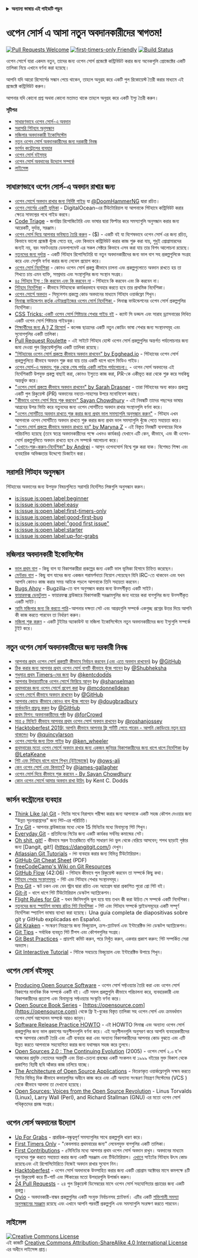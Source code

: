 <!-- Do not translate this -->
<details>
<summary>
<strong> অন্যান্য ভাষায় এই গাইডটি পড়ুন </strong>
</summary>
    <ul>
        <li><a href="./README.md"> English </a></li>
        <li><a href="./README-MR.md"> मराठी </a></li>
        <li><a href="./README-BN.md"> বাংলা </a></li>
        <li><a href="./README-CN.md"> 中文 </a></li>
        <li><a href="./README-RU.md"> русский </a></li>
        <li><a href="./README-RO.md"> Românesc </a></li>
        <li><a href="./README-IT.md"> Italiano </a></li>
        <li><a href="./README-ES.md"> Español </a></li>
        <li><a href="./README-pt-BR.md"> Português (BR) </a></li>
        <li><a href="./README-DE.md"> Deutsch </a></li>
        <li><a href="./README-HE.md"> עברית </a></li>
        <li><a href="./README-GR.md"> Ελληνικά </a></li>
        <li><a href="./README-FR.md"> Français </a></li>
        <li><a href="./README-TR.md"> Turkish </a></li>
        <li><a href="./README-KO.md"> 한국어 </a></li>
        <li><a href="./README-JA.md"> 日本語 </a></li>
        <li><a href="./README-HI.md"> हिंदी </a></li>
        <li><a href="./README-FA.md"> فارسی </a></li>
    </ul>
</details>
<!-- Do not translate this -->

# ওপেন সোর্স এ আসা নতুন অবদানকারীদের স্বাগতম!

[![Pull Requests Welcome](https://img.shields.io/badge/PRs-welcome-brightgreen.svg?style=flat)](http://makeapullrequest.com)
[![first-timers-only Friendly](https://img.shields.io/badge/first--timers--only-friendly-blue.svg)](https://www.firsttimersonly.com/)
[![Build Status](https://api.travis-ci.org/freeCodeCamp/how-to-contribute-to-open-source.svg?branch=master)](https://travis-ci.org/freeCodeCamp/how-to-contribute-to-open-source)

ওপেন সোর্সে যারা একদম নতুন, তাদের জন্য ওপেন সোর্স প্রজেক্টে কন্ট্রিবিউট করার জন্য অনেকগুলি প্রোজেক্টের একটি তালিকা নিয়ে এখানে বর্ণনা করা হয়েছে।

আপনি যদি আরো রিসোর্সের সন্ধান পেয়ে থাকেন, তাহলে অনুগ্রহ করে একটি পুল রিকোয়েস্ট তৈরী করার মাধ্যমে এই প্রজেক্টে কন্ট্রিবিউট করুন।

আপনার যদি কোনো প্রশ্ন অথবা কোনো মতামত থাকে তাহলে অনুগ্রহ করে একটি ইস্যু তৈরী করুন।

**সূচীপত্র**

- [সাধারণভাবে ওপেন সোর্স-এ অবদান](#সাধারণভাবে-ওপেন-সোর্স-এ-অবদান)
- [সরাসরি গিটহাব অনুসন্ধান](#সরাসরি-গিটহাব-অনুসন্ধান)
- [মজিলার অবদানকারী ইকোসিস্টেম](#মজিলার-অবদানকারী-ইকোসিস্টেম)
- [নতুন ওপেন সোর্স অবদানকারীদের জন্য দরকারী নিবন্ধ](#নতুন-ওপেন-সোর্স-অবদানকারীদের-জন্য-দরকারী-নিবন্ধ)
- [ভার্সন কন্ট্রোলের ব্যবহার](#ভার্সন-কন্ট্রোলের-ব্যবহার)
- [ওপেন সোর্স বইসমূহ](#ওপেন-সোর্স-বইসমূহ)
- [ওপেন সোর্স অবদানের উদ্যোগ সম্পর্কে](#ওপেন-সোর্স-অবদানের-উদ্যোগ)
- [লাইসেন্স](#লাইসেন্স)

## সাধারণভাবে ওপেন সোর্স-এ অবদান রাখার জন্য
- [ওপেন সোর্সে অবদান রাখার জন্য নির্দিষ্ট গাইড](https://www.freecodecamp.org/news/the-definitive-guide-to-contributing-to-open-source-900d5f9f2282/) যা [@DoomHammerNG](https://twitter.com/DoomHammerNG) দ্বারা রচিত।
- [ওপেন সোর্সের একটি ভূমিকা](https://www.digitalocean.com/community/tutorial_series/an-introduction-to-open-source) - DigitalOcean-এর টিউটোরিয়াল যা আপনাকে গিটহাবে কন্ট্রিবিউট করার ক্ষেত্রে সাফল্যের পথে গাইড করবে।
- [Code Triage](https://www.codetriage.com/) - জনপ্রিয় রিপোজিটোরি এবং ভাষার দ্বারা ফিল্টার করে সমস্যাগুলি অনুসন্ধান করার জন্য আরেকটি, দুর্দান্ত, সরঞ্জাম।
- [ওপেন সোর্স দিয়ে আপনার ভবিষ্যত তৈরি করুন](https://fossforge.com) - ($) - একটি বই যা বিশেষভাবে ওপেন সোর্স এর জন্য রচিত, কিভাবে ভালো প্রজেক্ট খুঁজে পেতে হয়, এবং কিভাবে কন্ট্রিবিউট করার কাজ শুরু করা যায়, শুধুই প্রোগ্রামারদের জন্যই নয়, বরং সফটওয়্যার ডেভলাপমেন্ট এর সকল সেক্টরে কিভাবে এসব করা যায় তার বিশদ আলোচনা রয়েছে। 
- [নতুনদের জন্য দুর্দান্ত](https://github.com/MunGell/awesome-for-beginners) - একটি গিটহাব রিপোসিটোরি যা নতুন অবদানকারীদের জন্য ভাল বাগ সহ প্রকল্পগুলিকে সংগ্রহ করে এবং সেগুলি বর্ণনা করার জন্য লেবেল প্রয়োগ করে।
- [ওপেন সোর্স নির্দেশিকা](https://opensource.guide/) - কোনও ওপেন সোর্স প্রকল্প কীভাবে চালনা এবং প্রকল্পগুলোতে অবদান রাখতে হয় তা শিখতে চায় এমন ব্যক্তি, সম্প্রদায় এবং সংস্থাগুলির জন্য সংস্থান সংগ্রহ।
- [৪৫ গিটহাব ইস্যু : কি করবেন এবং কি করবেন না](https://hackernoon.com/45-github-issues-dos-and-donts-dfec9ab4b612) - গিটহাবে কি করবেন এবং কি করবেন না।
- [গিটহাব নির্দেশিকা](https://guides.github.com/) - কীভাবে গিটহাবকে কার্যকরভাবে ব্যবহার করতে হবে তার প্রাথমিক নির্দেশিকা। 
- [ওপেন সোর্সে অবদান](https://github.com/danthareja/contribute-to-open-source) - সিমুলেশন প্রকল্পে কোড অবদানের মাধ্যমে গিটহাব ওয়ার্কফ্লো শিখুন।
- [লিনাক্স ফাউন্ডেশন কর্তৃক এন্টারপ্রাইজের ওপেন সোর্স নির্দেশিকা ](https://www.linuxfoundation.org/resources/open-source-guides/) - লিনাক্স ফাউন্ডেশনের ওপেন সোর্স প্রকল্পগুলির নির্দেশিকা।
- [CSS Tricks: একটি ওপেন সোর্স শিষ্টাচার শেখার গাইড বই](https://css-tricks.com/open-source-etiquette-guidebook/) - ক্যান্ট সি ডড্ডস এবং সারাহ ড্র্যাসনারের লিখিত একটি ওপেন সোর্স শিষ্টাচার গাইডবুক।
- [শিক্ষার্থীদের জন্য A টু Z রিসোর্স](https://github.com/dipakkr/A-to-Z-Resources-for-Students) - কলেজ ছাত্রদের একটি নতুন কোডিং ভাষা শেখার জন্য সংস্থানসমূহ এবং সুযোগগুলির একটি তালিকা।
- [Pull Request Roulette](http://www.pullrequestroulette.com/) - এই সাইটে গিটহাব হোস্ট ওপেন সোর্স প্রকল্পগুলির অন্তর্গত পর্যালোচনার জন্য জমা দেওয়া পুল রিকুয়েস্টগুলির একটি তালিকা রয়েছে।
- ["গিটহাবের ওপেন সোর্স প্রকল্পে কীভাবে অবদান রাখবেন" by Egghead.io](https://egghead.io/courses/how-to-contribute-to-an-open-source-project-on-github) - গিটহাবের ওপেন সোর্স প্রকল্পগুলিতে কীভাবে অবদান শুরু করা যায় তার একটি ধাপে ধাপে ভিডিও গাইড।
- [ওপেন সোর্স-এ অবদান: শুরু থেকে শেষ পর্যন্ত একটি লাইভ পর্যালোচনা।](https://medium.com/@kevinjin/contributing-to-open-source-walkthrough-part-0-b3dc43e6b720) - ওপেন সোর্স অবদানের এই নির্দেশিকাটি উপযুক্ত প্রকল্প বাছাই করা, কোনও ইস্যুতে কাজ করা, PR-কে একীভূত করা থেকে শুরু করে সবকিছু অন্তর্ভুক্ত করে।
- ["ওপেন সোর্স প্রকল্পে কীভাবে অবদান রাখবেন" by Sarah Drasner](https://css-tricks.com/how-to-contribute-to-an-open-source-project/) - তারা গিটহাবের অন্য কারও প্রকল্পে একটি পুল রিকুয়েস্ট (PR) অবদানের নব্যতা-সাহসের উপরে মনোনিবেশ করছে।
- ["কীভাবে ওপেন সোর্স দিয়ে শুরু করবেন" Sayan Chowdhury](https://www.hackerearth.com:443/getstarted-opensource/) - এই নিবন্ধটি তাদের পছন্দের ভাষার আগ্রহের উপর ভিত্তি করে নতুনদের জন্য ওপেন সোর্সটিতে অবদান রাখার সংস্থানগুলি বর্ণনা করে।
- ["ওপেন সোর্সটিতে অবদান রাখতে শুরু করার জন্য প্রথম ভাল সমস্যাগুলি অনুসন্ধান করুন"](https://github.blog/2020-01-22-browse-good-first-issues-to-start-contributing-to-open-source/) - গিটহাব এখন আপনাকে ওপেন সোর্সটিতে অবদান রাখতে শুরু করার জন্য প্রথম ভাল সমস্যাগুলি খুঁজে পেতে সহায়তা করে।
- ["ওপেন সোর্স প্রকল্পে কীভাবে অবদান রাখতে হয়" by Maryna Z](https://rubygarage.org/blog/how-contribute-to-open-source-projects) - এই বিস্তৃত নিবন্ধটি ব্যবসায়ের দিকে পরিচালিত হয়েছে (তবে স্বতন্ত্র অবদানকারীদের পক্ষে এখনও কার্যকর) যেখানে এটি কেন, কীভাবে, এবং কী ওপেন-সোর্স প্রকল্পগুলিতে অবদান রাখতে হবে সে সম্পর্কে আলোচনা করে।
- ["এখানে-শুরু-করুন-নির্দেশিকা" by Andrei](https://github.com/zero-to-mastery/start-here-guidelines) -
আসুন ওপেনসোর্স বিশ্বে শুরু করা যাক। বিশেষত শিক্ষা এবং ব্যবহারিক অভিজ্ঞতার উদ্দেশ্যে ডিজাইন করা।


## সরাসরি গিটহাব অনুসন্ধান
গিটহাবের অবদানের জন্য উপযুক্ত বিষয়গুলিতে সরাসরি নির্দেশিত লিঙ্কগুলি অনুসন্ধান করুন।
- [is:issue is:open label:beginner](https://github.com/search?utf8=%E2%9C%93&q=is%3Aissue+is%3Aopen+label%3Abeginner)
- [is:issue is:open label:easy](https://github.com/search?utf8=%E2%9C%93&q=is%3Aissue+is%3Aopen+label%3Aeasy)
- [is:issue is:open label:first-timers-only](https://github.com/search?utf8=%E2%9C%93&q=is%3Aissue+is%3Aopen+label%3Afirst-timers-only)
- [is:issue is:open label:good-first-bug](https://github.com/search?utf8=%E2%9C%93&q=is%3Aissue+is%3Aopen+label%3Agood-first-bug)
- [is:issue is:open label:"good first issue"](https://github.com/search?utf8=%E2%9C%93&q=is%3Aissue+is%3Aopen+label%3A"good+first+issue")
- [is:issue is:open label:starter](https://github.com/search?utf8=%E2%9C%93&q=is%3Aissue+is%3Aopen+label%3Astarter)
- [is:issue is:open label:up-for-grabs](https://github.com/search?utf8=%E2%9C%93&q=is%3Aissue+is%3Aopen+label%3Aup-for-grabs)

## মজিলার অবদানকারী ইকোসিস্টেম
- [ভাল প্রথম বাগ](https://bugzil.la/sw:%22[good%20first%20bug]%22&limit=0) - কিছু বাগ যা বিকাশকারীরা প্রকল্পের জন্য একটি ভাল ভূমিকা হিসাবে চিহ্নিত করেছেন।
- [মেন্টরড বাগ](https://bugzilla.mozilla.org/buglist.cgi?quicksearch=mentor%3A%40) - কিছু বাগ যাদের জন্য একজন পরামর্শদাতা নিয়োগ পেয়েছেন যিনি IRC-তে থাকবেন এবং যখন আপনি কোনও কাজ করার সময় আটকে পড়লে আপনাকে তিনি সহায়তা করবেন।
- [Bugs Ahoy](https://www.joshmatthews.net/bugsahoy/) - Bugzilla-তে বাগ অনুসন্ধান করার জন্য উত্সর্গীকৃত একটি সাইট।
- [ফায়ারফক্স ডেভটুলস](http://firefox-dev.tools/) - ফায়ারফক্স ব্রাউজারে বিকাশকারী সরঞ্জামগুলির জন্য দায়ের করা বাগগুলির জন্য উত্সর্গীকৃত একটি সাইট।
- [আমি মজিলার জন্য কি করতে পারি](https://whatcanidoformozilla.org/) - আপনার দক্ষতা সেট এবং আগ্রহগুলি সম্পর্কে একগুচ্ছ প্রশ্নের উত্তর দিয়ে আপনি কী কাজ করতে পারবেন তা নির্ধারণ করুন।
- [মজিলা শুরু করুন](https://twitter.com/StartMozilla) - একটি টুইটার অ্যাকাউন্ট যা মজিলা ইকোসিস্টেমে নতুন অবদানকারীদের জন্য ইস্যুগুলি সম্পর্কে টুইট করে।

## নতুন ওপেন সোর্স অবদানকারীদের জন্য দরকারী নিবন্ধ
- [আপনার প্রথম ওপেন সোর্স প্রকল্পটি কীভাবে নির্বাচন করবেন (এবং এতে অবদান রাখবেন)](https://github.com/collections/choosing-projects) by [@GitHub](https://github.com/github)
- [ঠিক করার জন্য আপনার প্রথম ওপেন সোর্স বাগটি কীভাবে খুঁজে পাবেন](https://www.freecodecamp.org/news/finding-your-first-open-source-project-or-bug-to-work-on-1712f651e5ba/) by [@Shubheksha](https://github.com/Shubheksha)
- [শুধুমাত্র প্রথম Timers-দের জন্য](https://kentcdodds.com/blog/first-timers-only/) by [@kentcdodds](https://github.com/kentcdodds)
- [ আপনার উদারতাটিকে ওপেন সোর্সে ফিরিয়ে আনুন](https://web.archive.org/web/20201009150545/https://www.hanselman.com/blog/bring-kindness-back-to-open-source) by [@shanselman](https://github.com/shanselman)
- [প্রথমবারের জন্য ওপেন সোর্সে প্রবেশ করা](https://www.nearform.com/blog/getting-into-open-source-for-the-first-time/) by [@mcdonnelldean](https://github.com/mcdonnelldean)
- [ওপেন সোর্সে কীভাবে অবদান রাখবেন](https://opensource.guide/how-to-contribute/) by [@GitHub](https://github.com/github)
- [আপনার কোডে কীভাবে কোনও বাগ খুঁজে পাবেন](https://8thlight.com/blog/doug-bradbury/2016/06/29/how-to-find-bug-in-your-code.html) by [@dougbradbury](https://twitter.com/dougbradbury)
- [মার্কডাউন প্রভুত্ব করুন](https://guides.github.com/features/mastering-markdown/) by [@GitHub](https://github.com/github)
- [প্রথম মিশন: অবদানকারীদের পৃষ্ঠা](https://medium.com/@forCrowd/first-mission-contributors-page-df24e6e70705#.2v2g0no29) by [@forCrowd](https://github.com/forCrowd)
- [মাত্র ৫ মিনিটে কীভাবে আপনার প্রথম ওপেন সোর্স অবদান রাখবেন](https://www.freecodecamp.org/news/how-to-make-your-first-open-source-contribution-in-just-5-minutes-aaad1fc59c9a/) by [@roshanjossey](https://github.com/Roshanjossey/)
- [Hacktoberfest 2019: আপনি কীভাবে আপনার ফ্রি শার্টটি পেতে পারেন - আপনি কোডিংয়ে নতুন হয়ে থাকলেও](https://www.freecodecamp.org/news/hacktoberfest-2018-how-you-can-get-your-free-shirt-even-if-youre-new-to-coding-96080dd0b01b/) by [@quincylarson](https://www.freecodecamp.org/news/author/quincylarson/)
- [ওপেন সোর্সের জন্য তিক্ত গাইড](https://medium.com/codezillas/a-bitter-guide-to-open-source-a8e3b6a3c1c4) by [@ken_wheeler](https://medium.com/@ken_wheeler)
- [প্রথমবারের মতো ওপেন সোর্সে অবদান রাখার জন্য একজন জুনিয়র বিকাশকারীদের জন্য ধাপে ধাপে নির্দেশিকা](https://hackernoon.com/contributing-to-open-source-the-sharks-are-photoshopped-47e22db1ab86) by [@LetaKeane](https://hackernoon.com/u/letakeane)
- [গিট এবং গিটহাব ধাপে ধাপে শিখুন (উইন্ডোজে)](https://medium.com/illumination/path-to-learning-git-and-github-be93518e06dc) by [@ows-ali](https://medium.com/@ows_ali)
- [কেন ওপেন সোর্স এবং কিভাবে?](https://careerkarma.com/blog/open-source-projects-for-beginners/) by [@james-gallagher](https://careerkarma.com/blog/author/jamesgallagher/)
- [ওপেন সোর্স দিয়ে কীভাবে শুরু করবেন - By Sayan Chowdhury](https://www.hackerearth.com/getstarted-opensource/)
- [কোন ওপেন সোর্সে আমার অবদান রাখা উচিৎ](https://kentcdodds.com/blog/what-open-source-project-should-i-contribute-to/) by Kent C. Dodds

## ভার্সন কন্ট্রোলের ব্যবহার
- [Think Like (a) Git](http://think-like-a-git.net/) - গিটের সাথে নিরাপদে পরীক্ষা করার জন্য আপনাকে একটি সহজ কৌশল দেওয়ার জন্য "উন্নত সূচনাপ্রাপ্তদের" জন্য গিট-এর পরিচিতি।
- [Try Git](https://try.github.io/) - আপনার ব্রাউজারের মধ্যে থেকে 15 মিনিটের মধ্যে বিনামূল্যে গিট শিখুন।
- [Everyday Git](https://git-scm.com/docs/giteveryday) - প্রতিদিনের গিটের জন্য একটি কার্যকর সর্বনিম্ন কমান্ডের সেট।
- [Oh shit, git!](https://ohshitgit.com/) - কীভাবে সরল ইংরেজিতে বর্ণিত সাধারণ `গিট` ভুল থেকে বেরিয়ে আসবেন; শপথ ছাড়াই পৃষ্ঠার জন্য [Dangit, git!] (https://dangitgit.com/) দেখুন।
- [Atlassian Git Tutorials](https://www.atlassian.com/git/tutorials) - `গিট` ব্যবহার করার জন্য বিভিন্ন টিউটোরিয়াল।
- [GitHub Git Cheat Sheet](https://education.github.com/git-cheat-sheet-education.pdf) (PDF)
- [freeCodeCamp's Wiki on Git Resources](https://forum.freecodecamp.org/t/wiki-git-resources/13136)
- [GitHub Flow](https://www.youtube.com/watch?v=juLIxo42A_s) (42:06) - গিটহাব কীভাবে পুল রিকুয়েস্ট করবেন তা সম্পর্কে কিছু কথা।
- [গিটহাব শেখার সংস্থানসমূহ](https://docs.github.com/en/free-pro-team@latest/github/getting-started-with-github/git-and-github-learning-resources) - গিট এবং গিটহাব শেখার সংস্থানসমূহ।
- [Pro Git](https://git-scm.com/book/en/v2) - স্কট চকন এবং বেন স্ট্রাব দ্বারা রচিত এবং অ্যাপ্রেস দ্বারা প্রকাশিত পুরো প্রো গিট বই।
- [Git-it](https://github.com/jlord/git-it-electron) - ধাপে ধাপে গিট টিউটোরিয়াল ডেস্কটপ অ্যাপ্লিকেশন।
- [Flight Rules for Git](https://github.com/k88hudson/git-flight-rules) - যখন জিনিসগুলি ভুল হয়ে যায় তখন কী করা উচিত সে সম্পর্কে একটি নির্দেশিকা।
- [নতুনদের জন্য স্প্যানিশ ভাষায় রচিত গিট নির্দেশিকা](https://platzi.github.io/git-slides/#/) - গিট এবং গিটহাব সম্পর্কে স্লাইডসমূহের একটি সম্পূর্ণ নির্দেশিকা স্প্যানিশ ভাষায় ব্যাখ্যা করা হয়েছে। Una guía completa de diapositivas sobre git y GitHub explicadas en Español.
- [Git Kraken](https://www.gitkraken.com/git-client) - সংস্করণ নিয়ন্ত্রণের জন্য ভিজ্যুয়াল, ক্রস-প্ল্যাটফর্ম এবং ইন্টারেক্টিভ `গিট` ডেস্কটপ অ্যাপ্লিকেশন।
- [Git Tips](https://github.com/git-tips/tips) - সর্বাধিক ব্যবহৃত গিট টিপস এবং কৌশলগুলির সংগ্রহ।
- [Git Best Practices](https://sethrobertson.github.io/GitBestPractices/) - প্রায়শই কমিট করুন, পরে নিখুঁত করুন, একবার প্রকাশ করুন: গিট সম্পর্কিত সেরা অভ্যাস।
- [Git Interactive Tutorial](https://learngitbranching.js.org/) - গিটকে সবচেয়ে ভিজ্যুয়াল এবং ইন্টারেক্টিভ উপায়ে শিখুন।

## ওপেন সোর্স বইসমূহ
- [Producing Open Source Software](https://producingoss.com/) - ওপেন সোর্স সফ্টওয়্যার তৈরি করা এবং ওপেন সোর্স বিকাশের মানবিক দিক সম্পর্কে একটি বই। এটি সফল প্রকল্পগুলি কীভাবে পরিচালনা করে, ব্যবহারকারী এবং বিকাশকারীদের প্রত্যাশা এবং বিনামূল্যে সফ্টওয়্যার সংস্কৃতি বর্ণনা করে। 
- [Open Source Book Series](https://opensource.com/resources/ebooks) - [https://opensource.com](https://opensource.com) থেকে ফ্রি ই-বুকের বিস্তৃত তালিকা সহ ওপেন সোর্স এবং ক্রমবর্ধমান ওপেন সোর্স আন্দোলন সম্পর্কে আরও জানুন।
- [Software Release Practice HOWTO](https://tldp.org/HOWTO/Software-Release-Practice-HOWTO/) - এই HOWTO লিনাক্স এবং অন্যান্য ওপেন সোর্স প্রকল্পগুলির জন্য ভাল প্রকাশের অনুশীলনগুলি বর্ণনা করে। এই অনুশীলনগুলি অনুসরণ করে আপনি ব্যবহারকারীদের পক্ষে আপনার কোডটি তৈরি এবং এটি ব্যবহার করা এবং অন্যান্য বিকাশকারীদের আপনার কোড বুঝতে এবং এটি উন্নত করতে আপনাকে সহযোগিতা করার জন্য যথাসম্ভব সহজ করে তুলবে।
- [Open Sources 2.0 : The Continuing Evolution](https://archive.org/details/opensources2.000diborich) (2005) - ওপেন সোর্স ২.০ হ'ল আজকের প্রযুক্তি নেতাদের অন্তর্দৃষ্টি এবং চিন্তা-চেতনা প্রবন্ধের একটি সংকলন যা ১৯৯৯ বইয়ের মুক্ত বিকাশ থেকে প্রকাশিত বিপ্লবী ছবি আঁকার কাজ চালিয়ে যাচ্ছে।
- [The Architecture of Open Source Applications](http://www.aosabook.org/en/git.html) - বিতরণকৃত ওয়ার্কফ্লোগুলি সক্ষম করতে গিটের বিভিন্ন দিক কীভাবে কভারগুলির অধীনে কাজ করে এবং এটি অন্যান্য সংস্করণ নিয়ন্ত্রণ সিস্টেমের (VCS ) থেকে কীভাবে আলাদা তা দেখানো হয়েছে।
- [Open Sources: Voices from the Open Source Revolution](https://www.oreilly.com/openbook/opensources/book/) - Linus Torvalds (Linux), Larry Wall (Perl), and Richard Stallman (GNU) এর মতো ওপেন সোর্স পথিকৃতদের প্রবন্ধ সংগ্রহ। 

## ওপেন সোর্স অবদানের উদ্যোগ
- [Up For Grabs](https://up-for-grabs.net/) - প্রারম্ভিক-বন্ধুত্বপূর্ণ সমস্যাগুলির সাথে প্রকল্পগুলি ধারণ করে।
- [First Timers Only](https://www.firsttimersonly.com/) - "কেবলমাত্র প্রথমবারের জন্য" লেবেলযুক্ত বাগগুলির একটি তালিকা।
- [First Contributions](https://firstcontributions.github.io/) - ৫মিনিটের মধ্যে আপনার প্রথম ওপেন সোর্স অবদান রাখুন। অবদানের মাধ্যমে নতুনদের শুরু করতে সহায়তা করার জন্য একটি সরঞ্জাম এবং টিউটোরিয়াল। [এখানে](https://github.com/firstcontributes/first-contributes) সাইটের গিটহাব উৎস কোড রয়েছেএবং এই রিপোসিটোরিতে নিজেই অবদান রাখার সুযোগ নিন।
- [Hacktoberfest](https://hacktoberfest.digitalocean.com/) - ওপেন সোর্স অবদানকে উত্সাহিত করার জন্য একটি প্রোগ্রাম অক্টোবর মাসে কমপক্ষে ৪টি পুল রিকুয়েস্ট করে টি-শার্ট এবং স্টিকারের মতো উপহারগুলি উপার্জন করুন।
- [24 Pull Requests](https://24pullrequests.com) - ২৪ পুল রিকুয়েস্ট ডিসেম্বরের মাসে ওপেন সোর্স সহযোগিতার প্রচারের জন্য একটি প্রকল্প।
- [Ovio](https://ovio.org) - অবদানকারী-বান্ধব প্রকল্পগুলির একটি সংযুক্ত নির্বাচনসহ প্ল্যাটফর্ম। এটির একটি [শক্তিশালী সমস্যা অনুসন্ধানের সরঞ্জাম](https://ovio.org/issues) রয়েছে এবং এখানে আপনি পরবর্তী প্রকল্পগুলি এবং সমস্যাগুলি সংরক্ষণ করতে পারবেন।

## লাইসেন্স
<a rel="license" href="https://creativecommons.org/licenses/by-sa/4.0/"><img alt="Creative Commons License" style="border-width:0" src="https://licensebuttons.net/l/by-sa/4.0/88x31.png" /></a><br />এই কাজটি <a rel="license" href="https://creativecommons.org/licenses/by-sa/4.0/">Creative Commons Attribution-ShareAlike 4.0 International License</a>  এর অধীনে লাইসেন্স প্রাপ্ত।
